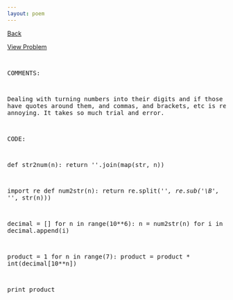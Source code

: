 ```yaml
---
layout: poem
---
```



<html><head><title>Euler - Problem 40</title>
<script type="text/javascript">

  var _gaq = _gaq || [];
  _gaq.push(['_setAccount', 'UA-16960753-5']);
  _gaq.push(['_trackPageview']);

  (function() {
    var ga = document.createElement('script'); ga.type = 'text/javascript'; ga.async = true;
    ga.src = ('https:' == document.location.protocol ? 'https://ssl' : 'http://www') + '.google-analytics.com/ga.js';
    var s = document.getElementsByTagName('script')[0]; s.parentNode.insertBefore(ga, s);
  })();

</script></head><body><p><a href="../index.html">Back</a></p>
<p><a href="http://projecteuler.net/problem=40" target="_blank">View Problem</a></p>
<pre>

COMMENTS:

Dealing with turning numbers into their digits and if those digits have quotes around them, and commas, and brackets, etc 
is really annoying. It takes so much trial and error.


CODE:

def str2num(n):
	return ''.join(map(str, n))
	
import re
def num2str(n):
	return re.split('_', re.sub('\B', '_', str(n)))

decimal = []
for n in range(10**6):
	n = num2str(n)
	for i in n:
		decimal.append(i)

product = 1
for n in range(7):
	product = product * int(decimal[10**n])
	
print product


</pre></body></html>

